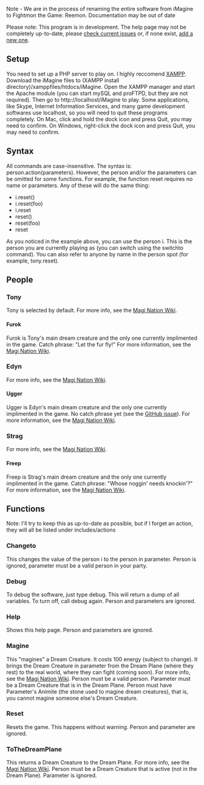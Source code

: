 Note - We are in the process of renaming the entire software from iMagine to Fightmon the Game: Reemon.  Documentation may be out of date

Please note: This program is in development.  The help page may not be completely up-to-date, please <a href="https://github.com/iggyvolz/iMagine/issues">check current issues</a> or, if none exist, <a href="https://github.com/iggyvolz/iMagine/issues/new">add a new one</a>.
<h2>Setup</h2>
You need to set up a PHP server to play on.  I highly reccomend <a href="http://www.apachefriends.org/en/xampp.html">XAMPP</a>.  Download the iMagine files to (XAMPP install directory)/xamppfiles/htdocs/iMagine.  Open the XAMPP manager and start the Apache module (you can start mySQL and proFTPD, but they are not required).  Then go to http://localhost/iMagine to play.  Some applications, like Skype, Internet Information Services, and many game development softwares use localhost, so you will need to quit these programs completely. On Mac, click and hold the dock icon and press Quit, you may need to confirm.  On Windows, right-click the dock icon and press Quit, you may need to confirm.
<h2>Syntax</h2>
All commands are case-insensitive.  The syntax is: person.action(parameters).  However, the person and/or the parameters can be omitted for some functions.  For example, the function reset requires no name or parameters.  Any of these will do the same thing:
<ul>
<li>i.reset()</li>
<li>i.reset(foo)</li>
<li>i.reset</li>
<li>reset()</li>
<li>reset(foo)</li>
<li>reset</li>
</ul>
As you noticed in the example above, you can use the person i.  This is the person you are currently playing as (you can switch using the switchto command).  You can also refer to anyone by name in the person spot (for example, tony.reset).
<h2>People</h2>
<h3>Tony</h3>
Tony is selected by default.  For more info, see the <a href="http://magination.wikia.com/wiki/Tony_Jones_(TV_Series)">Magi Nation Wiki</a>.
<h4>Furok</h4>
Furok is Tony's main dream creature and the only one currently implimented in the game.  Catch phrase: "Let the fur fly!"  For more information, see the <a href="http://magination.wikia.com/wiki/Furok#In_the_TV_Series">Magi Nation Wiki</a>.
<h3>Edyn</h3>
For more info, see the <a href="http://magination.wikia.com/wiki/Edyn">Magi Nation Wiki</a>.
<h4>Ugger</h4>
Ugger is Edyn's main dream creature and the only one currently implimented in the game.  No catch phrase yet (see the <a href="https://github.com/iggyvolz/iMagine/issues/1">GitHub issue</a>).  For more information, see the <a href="http://magination.wikia.com/wiki/Ugger#In_the_TV_Series">Magi Nation Wiki</a>.
<h3>Strag</h3>
For more info, see the <a href="http://magination.wikia.com/wiki/Strag">Magi Nation Wiki</a>.
<h4>Freep</h4>
Freep is Strag's main dream creature and the only one currently implimented in the game.  Catch phrase: "Whose noggin' needs knockin'?"  For more information, see the <a href="http://magination.wikia.com/wiki/Freep#In_the_TV_Series">Magi Nation Wiki</a>.
<h2>Functions</h2>
Note:  I'll try to keep this as up-to-date as possible, but if I forget an action, they will all be listed under includes/actions
<h3>Changeto</h3>
This changes the value of the person i to the person in parameter.  Person is ignored, parameter must be a valid person in your party.
<h3>Debug</h3>
To debug the software, just type debug.  This will return a dump of all variables.  To turn off, call debug again.  Person and parameters are ignored.
<h3>Help</h3>
Shows this help page.  Person and parameters are ignored.
<h3>Magine</h3>
This "magines" a Dream Creature.  It costs 100 energy (subject to change).  It brings the Dream Creature in parameter from the Dream Plane (where they rest) to the real world, where they can fight (coming soon).  For more info, see the <a href="http://magination.wikia.com/wiki/Animite#In_the_TV_Series">Magi Nation Wiki</a>.  Person must be a valid person.  Parameter must be a Dream Creature that is in the Dream Plane.  Person must have Parameter's Animite (the stone used to magine dream creatures), that is, you cannot magine someone else's Dream Creature.
<h3>Reset</h3>
Resets the game.  This happens without warning.  Person and parameter are ignored.
<h3>ToTheDreamPlane</h3>
This returns a Dream Creature to the Dream Plane.  For more info, see the <a href="http://magination.wikia.com/wiki/Animite#In_the_TV_Series">Magi Nation Wiki</a>.  Person must be a Dream Creature that is active (not in the Dream Plane).  Parameter is ignored.
